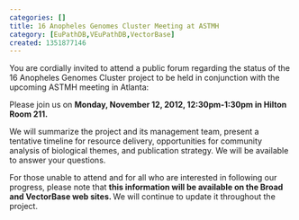 ```yaml
---
categories: []
title: 16 Anopheles Genomes Cluster Meeting at ASTMH
category: [EuPathDB,VEuPathDB,VectorBase]
created: 1351877146
---
```

You are cordially invited to attend a public forum regarding the status of the 16 Anopheles Genomes Cluster project to be held in conjunction with the upcoming ASTMH meeting in Atlanta:

Please join us on <strong>Monday, November 12, 2012, 12:30pm-1:30pm in Hilton Room 211.</strong>

We will summarize the project and its management team, present a tentative timeline for resource delivery, opportunities for community analysis of biological themes, and publication strategy.  We will be available to answer your questions.

For those unable to attend and for all who are interested in following our progress, please note that <strong>this information will be available on the Broad and VectorBase web sites. </strong>  We will continue to update it throughout the project.

